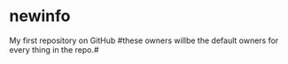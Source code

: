 # newinfo
My first repository on GitHub
#these owners willbe the default owners for every thing in the repo.#

